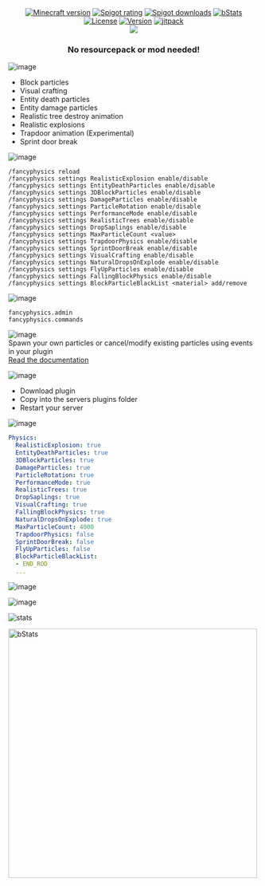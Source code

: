 <div align="center">
<a href="https://www.spigotmc.org/resources/110500/"><img src="https://img.shields.io/badge/Minecraft%20version-1.19.4_--_1.20.1-brightgreen.svg" alt="Minecraft version"></a>
<a href="https://www.spigotmc.org/resources/110500/reviews"><img src="https://img.shields.io/spiget/rating/110500?label=Spigot%20rating" alt="Spigot rating"></a>
<a href="https://www.spigotmc.org/resources/110500/"><img src="https://img.shields.io/spiget/downloads/110500?label=Spigot%20downloads" alt="Spigot downloads"></a>
<a href="https://bstats.org/plugin/bukkit/Fancy%20Physics/18833"><img src="https://img.shields.io/bstats/servers/18833" alt="bStats"></a>
</div>
<div align="center">
  <a href="https://github.com/MaximFiedler/FancyPhysics/blob/master/LICENSE"><img src="https://img.shields.io/github/license/MaximFiedler/FancyPhysics.svg" alt="License"></a>  
<a href="https://github.com/MaximFiedler/FancyPhysics/releases"><img src="https://img.shields.io/github/v/tag/MaximFiedler/FancyPhysics.svg" alt="Version"></a>  
<a href="https://jitpack.io/#MaximFiedler/FancyPhysics"><img src="https://jitpack.io/v/MaximFiedler/FancyPhysics.svg" alt="jitpack"></a>  
</div>


<div align="center">
<img src="https://media.discordapp.net/attachments/1052241511795937381/1119002915026260038/323395728d1b2021a47c225be37ec656e13b1111_1.png?width=937&height=262">
</div>

<h3 align="center">No resourcepack or mod needed!</h3>

![image](https://media.discordapp.net/attachments/1052241511795937381/1119003156915945502/Neues_Projekt_-_2023-06-15T233852.757.png?width=250&height=125)
- Block particles
- Visual crafting
- Entity death particles
- Entity damage particles
- Realistic tree destroy animation
- Realistic explosions
- Trapdoor animation (Experimental)
- Sprint door break

![image](https://media.discordapp.net/attachments/1052241511795937381/1119002916070629567/Neues_Projekt_-_2023-06-15T233623.864.png?width=250&height=125)
```
/fancyphysics reload
/fancyphysics settings RealisticExplosion enable/disable
/fancyphysics settings EntityDeathParticles enable/disable
/fancyphysics settings 3DBlockParticles enable/disable
/fancyphysics settings DamageParticles enable/disable
/fancyphysics settings ParticleRotation enable/disable
/fancyphysics settings PerformanceMode enable/disable
/fancyphysics settings RealisticTrees enable/disable
/fancyphysics settings DropSaplings enable/disable
/fancyphysics settings MaxParticleCount <value>
/fancyphysics settings TrapdoorPhysics enable/disable
/fancyphysics settings SprintDoorBreak enable/disable
/fancyphysics settings VisualCrafting enable/disable
/fancyphysics settings NaturalDropsOnExplode enable/disable
/fancyphysics settings FlyUpParticles enable/disable
/fancyphysics settings FallingBlockPhysics enable/disable
/fancyphysics settings BlockParticleBlackList <material> add/remove
```

![image](https://media.discordapp.net/attachments/1052241511795937381/1119002916326490262/Neues_Projekt_-_2023-06-15T233602.684.png?width=250&height=125)
```
fancyphysics.admin
fancyphysics.commands
```

![image](https://media.discordapp.net/attachments/1052241511795937381/1127982083894157322/statsfancyphysics_1.png?width=250&height=125)
<br>
Spawn your own particles or cancel/modify existing particles using events in your plugin
<br>
[Read the documentation](https://github.com/MaximFiedler/FancyPhysics/blob/master/API.md)

![image](https://media.discordapp.net/attachments/1052241511795937381/1119002917005959300/Neues_Projekt_99.png?width=250&height=125)
- Download plugin
- Copy into the servers plugins folder
- Restart your server

![image](https://media.discordapp.net/attachments/1052241511795937381/1119002916662038538/Neues_Projekt_100.png?width=250&height=125)
```yml
Physics:
  RealisticExplosion: true
  EntityDeathParticles: true
  3DBlockParticles: true
  DamageParticles: true
  ParticleRotation: true
  PerformanceMode: true
  RealisticTrees: true
  DropSaplings: true
  VisualCrafting: true
  FallingBlockPhysics: true
  NaturalDropsOnExplode: true
  MaxParticleCount: 4000
  TrapdoorPhysics: false
  SprintDoorBreak: false
  FlyUpParticles: false
  BlockParticleBlackList:
  - END_ROD
  ...
```

![image](https://media.discordapp.net/attachments/1052241511795937381/1119002915328237599/Neues_Projekt_-_2023-06-15T233717.092.png?width=250&height=125)

![image](https://imgur.com/5eyNF1F.gif)

![stats](https://media.discordapp.net/attachments/1052241511795937381/1121746751855001650/Neues_Projekt_-_2023-06-15T233852.757_3.png?width=250&height=125)

<a href="https://bstats.org/plugin/bukkit/Fancy%20Physics/18833">
  <img src="https://bstats.org/signatures/bukkit/Fancy%20Physics.svg" alt="bStats" width="500">
</a>
